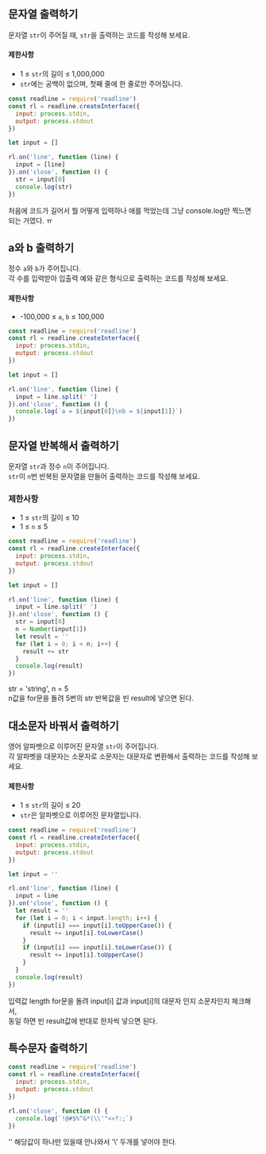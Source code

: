 ## 문자열 출력하기

문자열 `str`이 주어질 때, `str`을 출력하는 코드를 작성해 보세요.

#### 제한사항

- 1 ≤ `str`의 길이 ≤ 1,000,000
- `str`에는 공백이 없으며, 첫째 줄에 한 줄로만 주어집니다.

```javascript
const readline = require('readline')
const rl = readline.createInterface({
  input: process.stdin,
  output: process.stdout
})

let input = []

rl.on('line', function (line) {
  input = [line]
}).on('close', function () {
  str = input[0]
  console.log(str)
})
```

처음에 코드가 길어서 뭘 어떻게 입력하나 애를 먹었는데 그냥 console.log만 찍느면 되는 거였다. ㅠ

## a와 b 출력하기

정수 `a`와 `b`가 주어집니다.<br />
각 수를 입력받아 입출력 예와 같은 형식으로 출력하는 코드를 작성해 보세요.

#### 제한사항

- -100,000 ≤ `a`, `b` ≤ 100,000

```javascript
const readline = require('readline')
const rl = readline.createInterface({
  input: process.stdin,
  output: process.stdout
})

let input = []

rl.on('line', function (line) {
  input = line.split(' ')
}).on('close', function () {
  console.log(`a = ${input[0]}\nb = ${input[1]}`)
})
```

## 문자열 반복해서 출력하기

문자열 `str`과 정수 `n`이 주어집니다.<br />
`str`이 `n`번 반복된 문자열을 만들어 출력하는 코드를 작성해 보세요.

### 제한사항

- 1 ≤ `str`의 길이 ≤ 10
- 1 ≤ `n` ≤ 5

```javascript
const readline = require('readline')
const rl = readline.createInterface({
  input: process.stdin,
  output: process.stdout
})

let input = []

rl.on('line', function (line) {
  input = line.split(' ')
}).on('close', function () {
  str = input[0]
  n = Number(input[1])
  let result = ''
  for (let i = 0; i < n; i++) {
    result += str
  }
  console.log(result)
})
```

str = 'string', n = 5<br />
n값을 for문을 돌려 5번의 str 반복값을 빈 result에 넣으면 된다.

## 대소문자 바꿔서 출력하기

영어 알파벳으로 이루어진 문자열 `str`이 주어집니다.<br />
각 알파벳을 대문자는 소문자로 소문자는 대문자로 변환해서 출력하는 코드를 작성해 보세요.

#### 제한사항

- 1 ≤ `str`의 길이 ≤ 20
- `str`은 알파벳으로 이루어진 문자열입니다.

```javascript
const readline = require('readline')
const rl = readline.createInterface({
  input: process.stdin,
  output: process.stdout
})

let input = ''

rl.on('line', function (line) {
  input = line
}).on('close', function () {
  let result = ''
  for (let i = 0; i < input.length; i++) {
    if (input[i] === input[i].toUpperCase()) {
      result += input[i].toLowerCase()
    }
    if (input[i] === input[i].toLowerCase()) {
      result += input[i].toUpperCase()
    }
  }
  console.log(result)
})
```

입력값 length for문을 돌려 input[i] 값과 input[i]의 대문자 인지 소문자인지 체크해서,<br />
동일 하면 빈 result값에 반대로 한자씩 넣으면 된다.

## 특수문자 출력하기

```javascript
const readline = require('readline')
const rl = readline.createInterface({
  input: process.stdin,
  output: process.stdout
})

rl.on('close', function () {
  console.log(`!@#$%^&*(\\'"<>?:;`)
})
```

'\' 해당값이 하나만 있을때 안나와서 '\\' 두개를 넣어야 한다.
